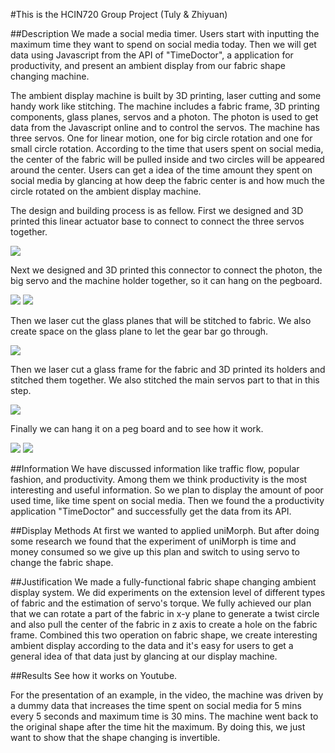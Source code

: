 #This is the HCIN720 Group Project (Tuly & Zhiyuan)

##Description
We made a social media timer. Users start with inputting the maximum time they want to spend on social media today. Then we will get data using Javascript from the API of "TimeDoctor", a application for productivity, and present an ambient display from our fabric shape changing machine.

The ambient display machine is built by 3D printing, laser cutting and some handy work like stitching. The machine includes a fabric frame, 3D printing components, glass planes, servos and a photon. The photon is used to get data from the Javascript online and to control the servos. The machine has three servos. One for linear motion, one for big circle rotation and one for small circle rotation. According to the time that users spent on social media, the center of the fabric will be pulled inside and two circles will be appeared around the center. Users can get a idea of the time amount they spent on social media by glancing at how deep the fabric center is and how much the circle rotated on the ambient display machine. 

The design and building process is as fellow.
First we designed and 3D printed this linear actuator base to connect to connect the three servos together. 

![][1694]

Next we designed and 3D printed this connector to connect the photon, the big servo and the machine holder together, so it can hang on the pegboard. 

![][1696]
![][1698]

Then we laser cut the glass planes that will be stitched to fabric. We also create space on the glass plane to let the gear bar go through. 

![][1700]

Then we laser cut a glass frame for the fabric and 3D printed its holders and stitched them together. We also stitched the main servos part to that in this step.

![][1708]

Finally we can hang it on a peg board and to see how it work.

![][1710]
![][1711]

##Information
We have discussed information like traffic flow, popular fashion, and productivity. Among them we think productivity is the most interesting and useful information. So we plan to display the amount of poor used time, like time spent on social media. Then we found the a productivity application "TimeDoctor" and successfully get the data from its API.

##Display Methods
At first we wanted to applied uniMorph. But after doing some research we found that the experiment of uniMorph is time and money consumed so we give up this plan and switch to using servo to change the fabric shape.

##Justification
We made a fully-functional fabric shape changing ambient display system. We did experiments on the extension level of different types of fabric and the estimation of servo's torque. We fully achieved our plan that we can rotate a part of the fabric in x-y plane to generate a twist circle and also pull the center of the fabric in z axis to create a hole on the fabric frame. Combined this two operation on fabric shape, we create interesting ambient display according to the data and it's easy for users to get a general idea of that data just by glancing at our display machine.

##Results
See how it works on Youtube. 

For the presentation of an example, in the video, the machine was driven by a dummy data that increases the time spent on social media for 5 mins every 5 seconds and maximum time is 30 mins. The machine went back to the original shape after the time hit the maximum. By doing this, we just want to show that the shape changing is invertible.

[1694]:https://github.com/Zhiyuan1991/HCIN720-GP/raw/master/images/IMG_1694.JPG
[1696]:https://github.com/Zhiyuan1991/HCIN720-GP/raw/master/images/IMG_1696.JPG
[1698]:https://github.com/Zhiyuan1991/HCIN720-GP/raw/master/images/IMG_1698.JPG
[1700]:https://github.com/Zhiyuan1991/HCIN720-GP/raw/master/images/IMG_1700.JPG
[1708]:https://github.com/Zhiyuan1991/HCIN720-GP/raw/master/images/IMG_1708.JPG
[1710]:https://github.com/Zhiyuan1991/HCIN720-GP/raw/master/images/IMG_1710.JPG
[1711]:https://github.com/Zhiyuan1991/HCIN720-GP/raw/master/images/IMG_1711.JPG